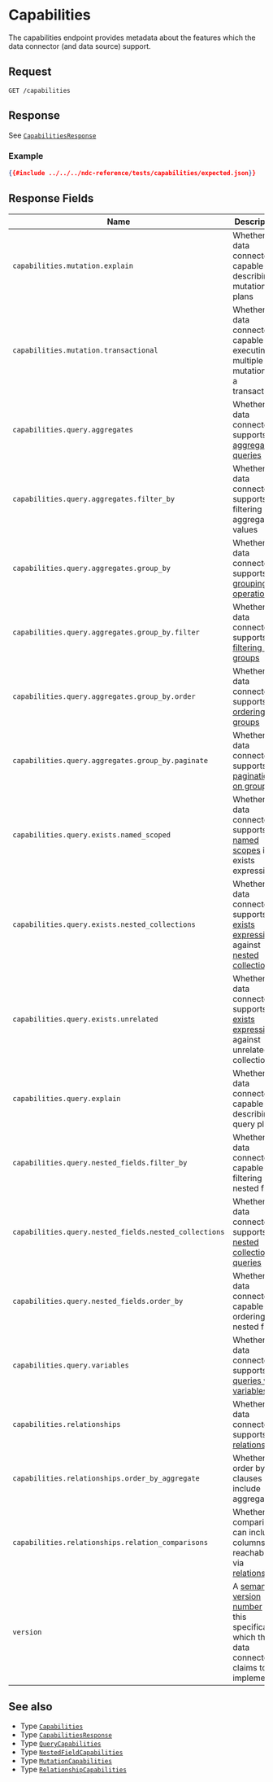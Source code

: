 # Capabilities

The capabilities endpoint provides metadata about the features which the data connector (and data source) support.

## Request

```
GET /capabilities
```

## Response

See [`CapabilitiesResponse`](../reference/types.md#capabilitiesresponse)

### Example

```json
{{#include ../../../ndc-reference/tests/capabilities/expected.json}}
```

## Response Fields

| Name | Description |
|------|-------------|
| `capabilities.mutation.explain` | Whether the data connector is capable of describing mutation plans |
| `capabilities.mutation.transactional` | Whether the data connector is capable of executing multiple mutations in a transaction |
| `capabilities.query.aggregates` | Whether the data connector supports [aggregate queries](queries/aggregates.md) |
| `capabilities.query.aggregates.filter_by` | Whether the data connector supports filtering by aggregated values |
| `capabilities.query.aggregates.group_by` | Whether the data connector supports [grouping operations](queries/grouping.md) |
| `capabilities.query.aggregates.group_by.filter` | Whether the data connector supports [filtering on groups](queries/grouping.md#filtering) |
| `capabilities.query.aggregates.group_by.order` | Whether the data connector supports [ordering on groups](queries/grouping.md#ordering) |
| `capabilities.query.aggregates.group_by.paginate` | Whether the data connector supports [pagination on groups](queries/grouping.md#pagination) |
| `capabilities.query.exists.named_scoped` | Whether the data connector supports [named scopes](queries/filtering.md#referencing-a-column-from-a-collection-in-scope) in exists expressions |
| `capabilities.query.exists.nested_collections` | Whether the data connector supports [exists expressions](queries/filtering.md#exists-expressions) against [nested collections](queries/field-selection.md#nested-collections) |
| `capabilities.query.exists.unrelated` | Whether the data connector supports [exists expressions](queries/filtering.md#exists-expressions) against unrelated collections |
| `capabilities.query.explain` | Whether the data connector is capable of describing query plans |
| `capabilities.query.nested_fields.filter_by` | Whether the data connector is capable of filtering by nested fields |
| `capabilities.query.nested_fields.nested_collections` | Whether the data connector is supports [nested collection queries](./queries/field-selection.md#nested-collections) |
| `capabilities.query.nested_fields.order_by` | Whether the data connector is capable of ordering by nested fields |
| `capabilities.query.variables` | Whether the data connector supports [queries with variables](queries/variables.md) |
| `capabilities.relationships` | Whether the data connector supports [relationships](queries/relationships.md) |
| `capabilities.relationships.order_by_aggregate` | Whether order by clauses can include aggregates |
| `capabilities.relationships.relation_comparisons` | Whether comparisons can include columns reachable via [relationships](queries/relationships.md) |
| `version` | A [semantic version number](https://semver.org) of this specification which the data connector claims to implement |

## See also

- Type [`Capabilities`](../reference/types.md#capabilities)
- Type [`CapabilitiesResponse`](../reference/types.md#capabilitiesresponse)
- Type [`QueryCapabilities`](../reference/types.md#querycapabilities)
- Type [`NestedFieldCapabilities`](../reference/types.md#nestedfieldcapabilities)
- Type [`MutationCapabilities`](../reference/types.md#mutationcapabilities)
- Type [`RelationshipCapabilities`](../reference/types.md#relationshipcapabilities)
